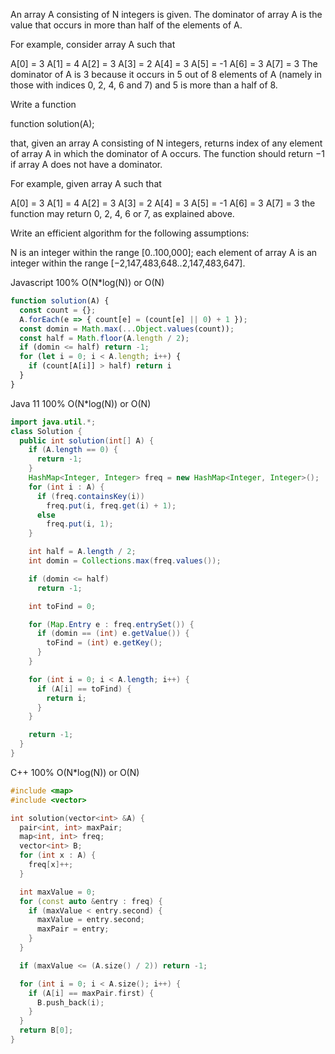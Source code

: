 An array A consisting of N integers is given. The dominator of array A is the value that occurs in more than half of the elements of A.

For example, consider array A such that

 A[0] = 3    A[1] = 4    A[2] =  3
 A[3] = 2    A[4] = 3    A[5] = -1
 A[6] = 3    A[7] = 3
The dominator of A is 3 because it occurs in 5 out of 8 elements of A (namely in those with indices 0, 2, 4, 6 and 7) and 5 is more than a half of 8.

Write a function

function solution(A);

that, given an array A consisting of N integers, returns index of any element of array A in which the dominator of A occurs. The function should return −1 if array A does not have a dominator.

For example, given array A such that

 A[0] = 3    A[1] = 4    A[2] =  3
 A[3] = 2    A[4] = 3    A[5] = -1
 A[6] = 3    A[7] = 3
the function may return 0, 2, 4, 6 or 7, as explained above.

Write an efficient algorithm for the following assumptions:

N is an integer within the range [0..100,000];
each element of array A is an integer within the range [−2,147,483,648..2,147,483,647].


Javascript 100% O(N*log(N)) or O(N)
```javascript
function solution(A) {
  const count = {};
  A.forEach(e => { count[e] = (count[e] || 0) + 1 });
  const domin = Math.max(...Object.values(count));
  const half = Math.floor(A.length / 2);
  if (domin <= half) return -1;
  for (let i = 0; i < A.length; i++) {
    if (count[A[i]] > half) return i
  }
}
```


Java 11 100%  O(N*log(N)) or O(N)
```java
import java.util.*;
class Solution {
  public int solution(int[] A) {
    if (A.length == 0) {
      return -1;
    }
    HashMap<Integer, Integer> freq = new HashMap<Integer, Integer>();
    for (int i : A) {
      if (freq.containsKey(i))
        freq.put(i, freq.get(i) + 1);
      else
        freq.put(i, 1);
    }

    int half = A.length / 2;
    int domin = Collections.max(freq.values());

    if (domin <= half)
      return -1;

    int toFind = 0;

    for (Map.Entry e : freq.entrySet()) {
      if (domin == (int) e.getValue()) {
        toFind = (int) e.getKey();
      }
    }

    for (int i = 0; i < A.length; i++) {
      if (A[i] == toFind) {
        return i;
      }
    }

    return -1;
  }
}
```







C++ 100% O(N*log(N)) or O(N)
```c++
#include <map>
#include <vector>

int solution(vector<int> &A) {
  pair<int, int> maxPair;
  map<int, int> freq;
  vector<int> B;
  for (int x : A) {
    freq[x]++;
  }

  int maxValue = 0;
  for (const auto &entry : freq) {
    if (maxValue < entry.second) {
      maxValue = entry.second;
      maxPair = entry;
    }
  }

  if (maxValue <= (A.size() / 2)) return -1;

  for (int i = 0; i < A.size(); i++) {
    if (A[i] == maxPair.first) {
      B.push_back(i);
    }
  }
  return B[0];
}

```